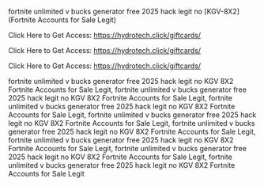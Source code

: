 fortnite unlimited v bucks generator free 2025 hack legit no [KGV-8X2] (Fortnite Accounts for Sale Legit)

Click Here to Get Access: https://hydrotech.click/giftcards/

Click Here to Get Access: https://hydrotech.click/giftcards/

Click Here to Get Access: https://hydrotech.click/giftcards/

fortnite unlimited v bucks generator free 2025 hack legit no KGV 8X2 Fortnite Accounts for Sale Legit, fortnite unlimited v bucks generator free 2025 hack legit no KGV 8X2 Fortnite Accounts for Sale Legit, fortnite unlimited v bucks generator free 2025 hack legit no KGV 8X2 Fortnite Accounts for Sale Legit, fortnite unlimited v bucks generator free 2025 hack legit no KGV 8X2 Fortnite Accounts for Sale Legit, fortnite unlimited v bucks generator free 2025 hack legit no KGV 8X2 Fortnite Accounts for Sale Legit, fortnite unlimited v bucks generator free 2025 hack legit no KGV 8X2 Fortnite Accounts for Sale Legit, fortnite unlimited v bucks generator free 2025 hack legit no KGV 8X2 Fortnite Accounts for Sale Legit, fortnite unlimited v bucks generator free 2025 hack legit no KGV 8X2 Fortnite Accounts for Sale Legit
